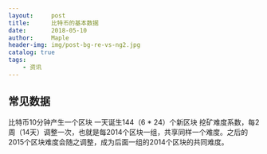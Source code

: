 ```yaml
---
layout:     post
title:      比特币的基本数据
date:       2018-05-10
author:     Maple
header-img: img/post-bg-re-vs-ng2.jpg
catalog: true
tags:
    - 资讯
---
```


## 常见数据
比特币10分钟产生一个区块
一天诞生144（6 * 24）个新区块
挖矿难度系数，每2周（14天）调整一次，也就是每2014个区块一组，共享同样一个难度。之后的2015个区块难度会随之调整，成为后面一组的2014个区块的共同难度。
